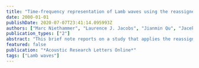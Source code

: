 ```yaml
---
title: "Time-frequency representation of Lamb waves using the reassigned spectrogram"
date: 2000-01-01
publishDate: 2020-07-07T23:41:14.095993Z
authors: ["Marc Niethammer", "Laurence J. Jacobs", "Jianmin Qu", "Jacek Jarzynski"]
publication_types: ["2"]
abstract: "This brief note reports on a study that applies the reassigned spectrogram (the reassigned energy density spectrum of the short-time Fourier transform [STFT]) to develop the dispersion curves for multimode Lamb waves propagating in an aluminum plate. The proposed procedure first uses the spectrogram to operate on a single, laser-generated and detected waveform to develop the dispersion relationship for this plate. Next, a reassignment procedure is used to refine the time-frequency resolution of the calculated dispersion curves. This reassignment operation clarifies the definition of the measured modes. This study demonstrates that the reassigned spectrogram is capable of distinguishing multiple, closely spaced Lamb modes in the ultrasonic frequency range."
featured: false
publication: "*Acoustic Research Letters Online*"
tags: ["Lamb waves"]
---
```


